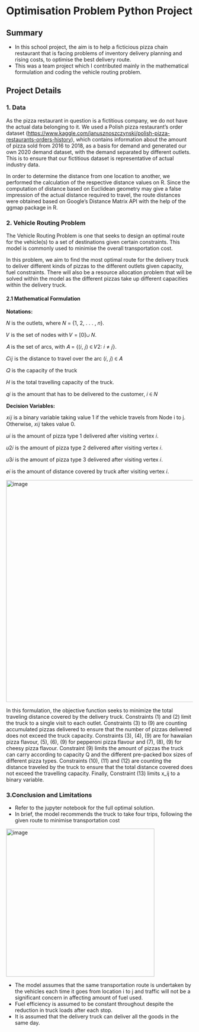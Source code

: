 # Optimisation Problem Python Project

## Summary
- In this school project, the aim is to help a ficticious pizza chain restaurant that is facing problems of inventory delivery planning and rising costs, to optimise the best delivery route.
- This was a team project which I contributed mainly in the mathematical formulation and coding the vehicle routing problem.

## Project Details
### 1. Data
As the pizza restaurant in question is a fictitious company, we do not have the actual data belonging to it. We used a Polish pizza restaurant’s order dataset (https://www.kaggle.com/janusznoszczynski/polish-pizza-restaurants-orders-history), which contains information about the amount of pizza sold from 2016 to 2018, as a basis for demand and generated our own 2020 demand dataset, with the demand separated by different outlets. This is to ensure that our fictitious dataset is representative of actual industry data.

In order to determine the distance from one location to another, we performed the calculation of the respective distance values on R. Since the computation of distance based on Euclidean geometry may give a false impression of the actual distance required to travel, the route distances were obtained based on Google’s Distance Matrix API with the help of the ggmap package in R.

### 2. Vehicle Routing Problem
The Vehicle Routing Problem is one that seeks to design an optimal route for the vehicle(s) to a set of destinations given certain constraints. This model is commonly used to minimise the overall transportation cost.

In this problem, we aim to find the most optimal route for the delivery truck to deliver different kinds of pizzas to the different outlets given capacity, fuel constraints. There will also be a resource allocation problem that will be solved within the model as the different pizzas take up different capacities within the delivery truck.

#### 2.1 Mathematical Formulation
**Notations:**

𝑁 is the outlets, where 𝑁 = {1, 2, . . . , 𝑛}.

𝑉 is the set of nodes with  𝑉 = [0]∪ 𝑁.

𝐴 is the set of arcs, with 𝐴 = {(𝑖, 𝑗) ∈ 𝑉2: 𝑖 ≠ 𝑗}.

𝐶𝑖𝑗 is the distance to travel over the arc (𝑖, 𝑗) ∈ 𝐴

𝑄 is the capacity of the truck

𝐻 is the total travelling capacity of the truck.

𝑞𝑖 is the amount that has to be delivered to the customer, 𝑖 ∈ 𝑁

**Decision Variables:**

𝑥𝑖𝑗 is a binary variable taking value 1 if the vehicle travels from Node i to j. Otherwise, 𝑥𝑖𝑗 takes value 0.

𝑢𝑖 is the amount of pizza type 1 delivered after visiting vertex 𝑖.

𝑢2𝑖 is the amount of pizza type 2 delivered after visiting vertex 𝑖.

𝑢3𝑖 is the amount of pizza type 3 delivered after visiting vertex 𝑖.

𝑒𝑖 is the amount of distance covered by truck after visiting vertex 𝑖.

<img width="600" alt="image" src="https://user-images.githubusercontent.com/69724535/218639852-872382a5-18e5-451f-bcaa-dd9865c108b8.png">

In this formulation, the objective function seeks to minimize the total traveling distance covered by the delivery truck. Constraints (1) and (2) limit the truck to a single visit to each outlet. Constraints (3) to (9) are counting accumulated pizzas delivered to ensure that the number of pizzas delivered does not exceed the truck capacity. Constraints (3), (4), (9) are for hawaiian pizza flavour, (5), (6), (9) for pepperoni pizza flavour and (7), (8), (9) for cheesy pizza flavour. Constraint (9) limits the amount of pizzas the truck can carry according to capacity Q and the different pre-packed box sizes of different pizza types. Constraints (10), (11) and (12) are counting the distance traveled by the truck to ensure that the total distance covered does not exceed the travelling capacity. Finally, Constraint (13) limits x_ij to a binary variable.

### 3.Conclusion and Limitations
- Refer to the jupyter notebook for the full optimal solution.
- In brief, the model recommends the truck to take four trips, following the given route to minimise transportation cost
<img width="400" alt="image" src="https://user-images.githubusercontent.com/69724535/224264427-7723b25d-bee0-42cb-bf22-c3307acffef0.png">

- The model assumes that the same transportation route is undertaken by the vehicles each time it goes from location i to j and traffic will not be a significant concern in affecting amount of fuel used.
- Fuel efficiency is assumed to be constant throughout despite the reduction in truck loads after each stop.
- It is assumed that the delivery truck can deliver all the goods in the same day.
